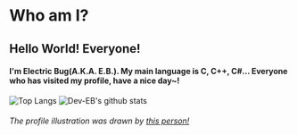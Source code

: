 # Who am I?
## Hello World! Everyone!
#### I'm Electric Bug(A.K.A. E.B.). My main language is C, C++, C\#... Everyone who has visited my profile, have a nice day~!

![Top Langs](https://github-readme-stats.vercel.app/api/top-langs/?username=Dev-EB&theme=tokyonight)
![Dev-EB's github stats](https://github-readme-stats.vercel.app/api?username=Dev-EB&theme=tokyonight)

###### The profile illustration was drawn by [this person!](http://)
